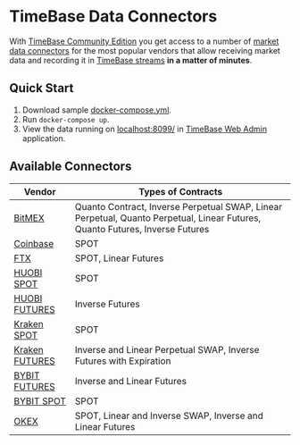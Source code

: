 # TimeBase Data Connectors

With [TimeBase Community Edition](https://github.com/finos/TimeBase-CE) you get access to a number of [market data connectors](#available-connectors) for the most popular vendors that allow receiving market data and recording it in [TimeBase streams](https://kb.timebase.info/community/overview/streams) **in a matter of minutes**. 

## Quick Start

1. Download sample [docker-compose.yml](/docker-compose.yml).
2. Run `docker-compose up`.
3. View the data running on [localhost:8099/](localhost:8099/) in [TimeBase Web Admin](https://kb.timebase.info/community/development/tools/Web%20Admin/admin_guide#stream-actions-monitor) application.


## Available Connectors

|Vendor|Types of Contracts|
|------|------------------|
|[BitMEX](https://github.com/epam/TimebaseCryptoConnectors/blob/main/java/connectors/bitmex/README.md)|Quanto Contract, Inverse Perpetual SWAP, Linear Perpetual, Quanto Perpetual, Linear Futures, Quanto Futures, Inverse Futures|
|[Coinbase](https://github.com/epam/TimebaseCryptoConnectors/blob/main/java/connectors/coinbase/README.md)|SPOT|
|[FTX](https://github.com/epam/TimebaseCryptoConnectors/blob/main/java/connectors/ftx/README.md)|SPOT, Linear Futures|
|[HUOBI SPOT](https://github.com/epam/TimebaseCryptoConnectors/blob/main/java/connectors/huobi-spot/README.md)|SPOT|
|[HUOBI FUTURES](https://github.com/epam/TimebaseCryptoConnectors/tree/main/java/connectors/huobi-futures)|Inverse Futures|
|[Kraken SPOT](https://github.com/epam/TimebaseCryptoConnectors/tree/main/java/connectors/kraken-spot)|SPOT|
|[Kraken FUTURES](https://github.com/epam/TimebaseCryptoConnectors/tree/main/java/connectors/kraken-futures)|Inverse and Linear Perpetual SWAP, Inverse Futures with Expiration|
|[BYBIT FUTURES](https://github.com/epam/TimebaseCryptoConnectors/tree/main/java/connectors/bybit-futures)|Inverse and Linear Futures|
|[BYBIT SPOT](https://github.com/epam/TimebaseCryptoConnectors/tree/main/java/connectors/bybit-spot)|SPOT|
|[OKEX](https://github.com/epam/TimebaseCryptoConnectors/tree/main/java/connectors/okex)|SPOT, Linear and Inverse SWAP, Inverse and Linear Futures|

